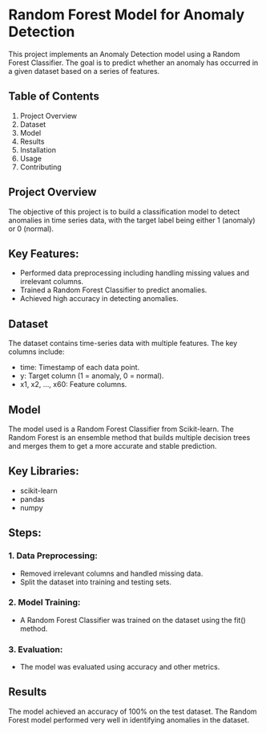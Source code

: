 # Random Forest Model for Anomaly Detection
This project implements an Anomaly Detection model using a Random Forest Classifier. The goal is to predict whether an anomaly has occurred in a given dataset based on a series of features.

## Table of Contents
1. Project Overview
2. Dataset
3. Model
4. Results
5. Installation
6. Usage
7. Contributing

## Project Overview

The objective of this project is to build a classification model to detect anomalies in time series data, with the target label being either 1 (anomaly) or 0 (normal).

## Key Features:
- Performed data preprocessing including handling missing values and irrelevant columns.
- Trained a Random Forest Classifier to predict anomalies.
- Achieved high accuracy in detecting anomalies.

## Dataset

The dataset contains time-series data with multiple features. The key columns include:

- time: Timestamp of each data point.
- y: Target column (1 = anomaly, 0 = normal).
- x1, x2, ..., x60: Feature columns.


## Model

The model used is a Random Forest Classifier from Scikit-learn. The Random Forest is an ensemble method that builds multiple decision trees and merges them to get a more accurate and stable prediction.

## Key Libraries:
- scikit-learn
- pandas
- numpy
  
## Steps:
### 1. Data Preprocessing:
- Removed irrelevant columns and handled missing data.
- Split the dataset into training and testing sets.
### 2. Model Training:
- A Random Forest Classifier was trained on the dataset using the fit() method.
### 3. Evaluation:
- The model was evaluated using accuracy and other metrics.

## Results

The model achieved an accuracy of 100% on the test dataset. The Random Forest model performed very well in identifying anomalies in the dataset.
